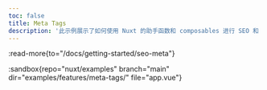 ```yaml
---
toc: false
title: Meta Tags
description: '此示例展示了如何使用 Nuxt 的助手函数和 composables 进行 SEO 和 meta 信息管理。'
---
```


:read-more{to="/docs/getting-started/seo-meta"}

:sandbox{repo="nuxt/examples" branch="main" dir="examples/features/meta-tags/" file="app.vue"}
